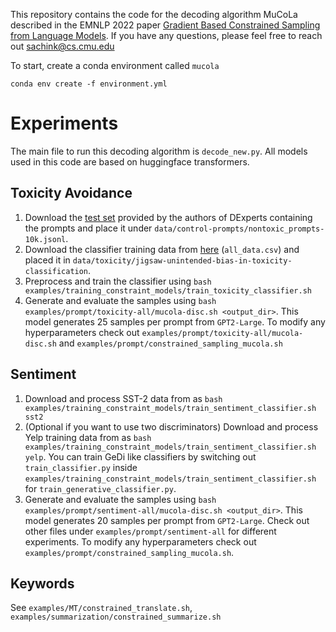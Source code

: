 This repository contains the code for the decoding algorithm MuCoLa described in the EMNLP 2022 paper [Gradient Based Constrained Sampling from Language Models](https://arxiv.org/abs/2205.12558). If you have any questions, please feel free to reach out sachink@cs.cmu.edu

To start, create a conda environment called `mucola`

```
conda env create -f environment.yml
```

<!-- # Dependencies

* [pytorch](#) >= 1.6
* [transformers](https://huggingface.co/transformers/) >= 4.5.1
* (optional for some constraints) [sentence-transformers](https://github.com/UKPLab/sentence-transformers) 
* (optional for some constraints) [POT](https://pythonot.github.io/) -->

# Experiments

The main file to run this decoding algorithm is `decode_new.py`. All models used in this code are based on huggingface transformers. 


## Toxicity Avoidance

1. Download the [test set](https://drive.google.com/uc?id=1bI49aJvmEoLdqSNb30JkORdsNJmv7Aep) provided by the authors of DExperts containing the prompts and place it under `data/control-prompts/nontoxic_prompts-10k.jsonl`.
2. Download the classifier training data from [here](https://www.kaggle.com/competitions/jigsaw-unintended-bias-in-toxicity-classification/data) (`all_data.csv`) and placed it in `data/toxicity/jigsaw-unintended-bias-in-toxicity-classification`. 
3. Preprocess and train the classifier using `bash examples/training_constraint_models/train_toxicity_classifier.sh`
4. Generate and evaluate the samples using `bash examples/prompt/toxicity-all/mucola-disc.sh <output_dir>`. This model generates 25 samples per prompt from `GPT2-Large`. To modify any hyperparameters check out `examples/prompt/toxicity-all/mucola-disc.sh` and `examples/prompt/constrained_sampling_mucola.sh`


## Sentiment 

1. Download and process SST-2 data from as `bash examples/training_constraint_models/train_sentiment_classifier.sh sst2`
1. (Optional if you want to use two discriminators) Download and process Yelp training data from as `bash examples/training_constraint_models/train_sentiment_classifier.sh yelp`. You can train GeDi like classifiers by switching out `train_classifier.py` inside `examples/training_constraint_models/train_sentiment_classifier.sh` for `train_generative_classifier.py`.
4. Generate and evaluate the samples using `bash examples/prompt/sentiment-all/mucola-disc.sh <output_dir>`. This model generates 20 samples per prompt from `GPT2-Large`. Check out other files under `examples/prompt/sentiment-all` for different experiments. To modify any hyperparameters check out `examples/prompt/constrained_sampling_mucola.sh`.


## Keywords

See `examples/MT/constrained_translate.sh`, `examples/summarization/constrained_summarize.sh`





